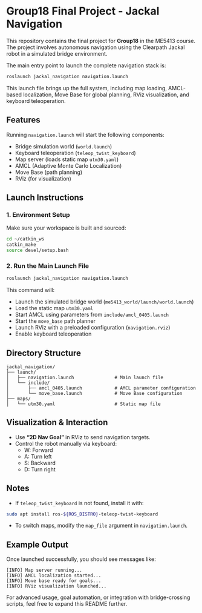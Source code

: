 # Group18 Final Project - Jackal Navigation

This repository contains the final project for **Group18** in the ME5413 course. The project involves autonomous navigation using the Clearpath Jackal robot in a simulated bridge environment.

The main entry point to launch the complete navigation stack is:

```bash
roslaunch jackal_navigation navigation.launch
```

This launch file brings up the full system, including map loading, AMCL-based localization, Move Base for global planning, RViz visualization, and keyboard teleoperation.

## Features

Running `navigation.launch` will start the following components:

- Bridge simulation world (`world.launch`)
- Keyboard teleoperation (`teleop_twist_keyboard`)
- Map server (loads static map `utm30.yaml`)
- AMCL (Adaptive Monte Carlo Localization)
- Move Base (path planning)
- RViz (for visualization)

## Launch Instructions

### 1. Environment Setup

Make sure your workspace is built and sourced:

```bash
cd ~/catkin_ws
catkin_make
source devel/setup.bash
```

### 2. Run the Main Launch File

```bash
roslaunch jackal_navigation navigation.launch
```

This command will:

- Launch the simulated bridge world (`me5413_world/launch/world.launch`)
- Load the static map `utm30.yaml`
- Start AMCL using parameters from `include/amcl_0405.launch`
- Start the `move_base` path planner
- Launch RViz with a preloaded configuration (`navigation.rviz`)
- Enable keyboard teleoperation

## Directory Structure

```
jackal_navigation/
├── launch/
│   ├── navigation.launch               # Main launch file
│   └── include/
│       ├── amcl_0405.launch            # AMCL parameter configuration
│       └── move_base.launch            # Move Base configuration
├── maps/
│   └── utm30.yaml                      # Static map file
```

## Visualization & Interaction

- Use **“2D Nav Goal”** in RViz to send navigation targets.
- Control the robot manually via keyboard:
  - W: Forward
  - A: Turn left
  - S: Backward
  - D: Turn right

## Notes

- If `teleop_twist_keyboard` is not found, install it with:

```bash
sudo apt install ros-${ROS_DISTRO}-teleop-twist-keyboard
```

- To switch maps, modify the `map_file` argument in `navigation.launch`.

## Example Output

Once launched successfully, you should see messages like:

```
[INFO] Map server running...
[INFO] AMCL localization started...
[INFO] Move base ready for goals...
[INFO] RViz visualization launched...
```

For advanced usage, goal automation, or integration with bridge-crossing scripts, feel free to expand this README further.
